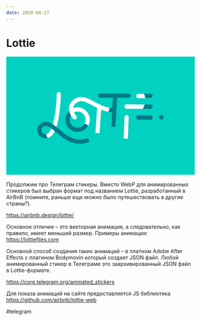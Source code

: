 ```yaml
---
date: 2020-04-27
---
```


# Lottie

![Lottie logo](lottie.png "Lottie logo")

Продолжим про Телеграм стикеры.
Вместо WebP для анимированных стикеров был выбран формат под названием Lottie, разработанный в AirBnB (помните, раньше еще можно было путешествовать в другие страны?).

https://airbnb.design/lottie/

Основное отличие – это векторная анимация, а следовательно, как правило, имеет меньший размер. Примеры анимации: https://lottiefiles.com

Основной способ создания таких анимаций – в платном Adobe After Effects с плагином Bodymovin который создает JSON файл. Любой анимированный стикер в Телеграме это заархивированный JSON файл в Lottie-формате.

https://core.telegram.org/animated_stickers

Для показа анимаций на сайте предоставляется JS библиотека
https://github.com/airbnb/lottie-web

#telegram
